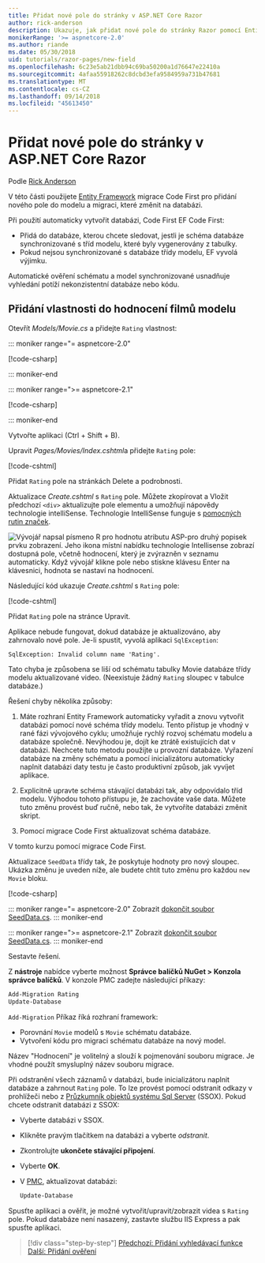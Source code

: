 ```yaml
---
title: Přidat nové pole do stránky v ASP.NET Core Razor
author: rick-anderson
description: Ukazuje, jak přidat nové pole do stránky Razor pomocí Entity Framework Core
monikerRange: '>= aspnetcore-2.0'
ms.author: riande
ms.date: 05/30/2018
uid: tutorials/razor-pages/new-field
ms.openlocfilehash: 6c23e5ab21dbb94c69ba50200a1d76647e22410a
ms.sourcegitcommit: 4afaa55918262c8dcbd3efa9584959a731b47681
ms.translationtype: MT
ms.contentlocale: cs-CZ
ms.lasthandoff: 09/14/2018
ms.locfileid: "45613450"
---
```

# <a name="add-a-new-field-to-a-razor-page-in-aspnet-core"></a>Přidat nové pole do stránky v ASP.NET Core Razor

Podle [Rick Anderson](https://twitter.com/RickAndMSFT)

V této části použijete [Entity Framework](https://docs.microsoft.com/ef/core/get-started/aspnetcore/new-db) migrace Code First pro přidání nového pole do modelu a migraci, které změnit na databázi.

Při použití automaticky vytvořit databázi, Code First EF Code First:

* Přidá do databáze, kterou chcete sledovat, jestli je schéma databáze synchronizované s tříd modelu, které byly vygenerovány z tabulky.
* Pokud nejsou synchronizované s databáze třídy modelu, EF vyvolá výjimku. 

Automatické ověření schématu a model synchronizované usnadňuje vyhledání potíží nekonzistentní databáze nebo kódu.

## <a name="adding-a-rating-property-to-the-movie-model"></a>Přidání vlastnosti do hodnocení filmů modelu

Otevřít *Models/Movie.cs* a přidejte `Rating` vlastnost:

::: moniker range="= aspnetcore-2.0"

[!code-csharp[](razor-pages-start/sample/RazorPagesMovie/Models/MovieDateRating.cs?highlight=11&range=7-18)]

::: moniker-end

::: moniker range=">= aspnetcore-2.1"

[!code-csharp[](razor-pages-start/sample/RazorPagesMovie21/Models/MovieDateRating.cs?highlight=13&name=snippet)]

::: moniker-end

Vytvořte aplikaci (Ctrl + Shift + B).

Upravit *Pages/Movies/Index.cshtml*a přidejte `Rating` pole:

[!code-cshtml[](razor-pages-start/sample/RazorPagesMovie/Pages/Movies/Index.cshtml?highlight=40-42,61-63)]

Přidat `Rating` pole na stránkách Delete a podrobnosti.

Aktualizace *Create.cshtml* s `Rating` pole. Můžete zkopírovat a Vložit předchozí `<div>` aktualizujte pole elementu a umožňují nápovědy technologie intelliSense. Technologie IntelliSense funguje s [pomocných rutin značek](xref:mvc/views/tag-helpers/intro).

![Vývojář napsal písmeno R pro hodnotu atributu ASP-pro druhý popisek prvku zobrazení. Jeho ikona místní nabídku technologie Intellisense zobrazí dostupná pole, včetně hodnocení, který je zvýrazněn v seznamu automaticky. Když vývojář klikne pole nebo stiskne klávesu Enter na klávesnici, hodnota se nastaví na hodnocení.](new-field/_static/cr.png)

Následující kód ukazuje *Create.cshtml* s `Rating` pole:

[!code-cshtml[](razor-pages-start/sample/RazorPagesMovie/Pages/Movies/Create.cshtml?highlight=36-40)]

Přidat `Rating` pole na stránce Upravit.

Aplikace nebude fungovat, dokud databáze je aktualizováno, aby zahrnovalo nové pole. Je-li spustit, vyvolá aplikaci `SqlException`:

```
SqlException: Invalid column name 'Rating'.
```

Tato chyba je způsobena se liší od schématu tabulky Movie databáze třídy modelu aktualizované video. (Neexistuje žádný `Rating` sloupec v tabulce databáze.)

Řešení chyby několika způsoby:

1. Máte rozhraní Entity Framework automaticky vyřadit a znovu vytvořit databázi pomocí nové schéma třídy modelu. Tento přístup je vhodný v rané fázi vývojového cyklu; umožňuje rychlý rozvoj schématu modelu a databáze společně. Nevýhodou je, dojít ke ztrátě existujících dat v databázi. Nechcete tuto metodu použijte u provozní databáze. Vyřazení databáze na změny schématu a pomocí inicializátoru automaticky naplnit databázi daty testu je často produktivní způsob, jak vyvíjet aplikace.

2. Explicitně upravte schéma stávající databázi tak, aby odpovídalo tříd modelu. Výhodou tohoto přístupu je, že zachováte vaše data. Můžete tuto změnu provést buď ručně, nebo tak, že vytvoříte databázi změnit skript.

3. Pomocí migrace Code First aktualizovat schéma databáze.

V tomto kurzu pomocí migrace Code First.

Aktualizace `SeedData` třídy tak, že poskytuje hodnoty pro nový sloupec. Ukázka změnu je uveden níže, ale budete chtít tuto změnu pro každou `new Movie` bloku.

[!code-csharp[](razor-pages-start/sample/RazorPagesMovie/Models/SeedDataRating.cs?name=snippet1&highlight=8)]

::: moniker range="= aspnetcore-2.0"
Zobrazit [dokončit soubor SeedData.cs](https://github.com/aspnet/Docs/blob/master/aspnetcore/tutorials/razor-pages/razor-pages-start/sample/RazorPagesMovie/Models/SeedDataRating.cs).
::: moniker-end

::: moniker range=">= aspnetcore-2.1"
Zobrazit [dokončit soubor SeedData.cs](https://github.com/aspnet/Docs/blob/master/aspnetcore/tutorials/razor-pages/razor-pages-start/sample/RazorPagesMovie21/Models/SeedDataRating.cs).
::: moniker-end

Sestavte řešení.

<a name="pmc"></a> Z **nástroje** nabídce vyberte možnost **Správce balíčků NuGet > Konzola správce balíčků**.
V konzole PMC zadejte následující příkazy:

```powershell
Add-Migration Rating
Update-Database
```

`Add-Migration` Příkaz říká rozhraní framework:

* Porovnání `Movie` modelů s `Movie` schématu databáze.
* Vytvoření kódu pro migraci schématu databáze na nový model.

Název "Hodnocení" je volitelný a slouží k pojmenování souboru migrace. Je vhodné použít smysluplný název souboru migrace.

<a name="ssox"></a> Při odstranění všech záznamů v databázi, bude inicializátoru naplnit databáze a zahrnout `Rating` pole. To lze provést pomocí odstranit odkazy v prohlížeči nebo z [Průzkumník objektů systému Sql Server](xref:tutorials/razor-pages/sql#ssox) (SSOX). Pokud chcete odstranit databázi z SSOX:

* Vyberte databázi v SSOX.
* Klikněte pravým tlačítkem na databázi a vyberte *odstranit*.
* Zkontrolujte **ukončete stávající připojení**.
* Vyberte **OK**.
* V [PMC](xref:tutorials/razor-pages/new-field#pmc), aktualizovat databázi:

  ```powershell
  Update-Database
  ```

Spusťte aplikaci a ověřit, je možné vytvořit/upravit/zobrazit videa s `Rating` pole. Pokud databáze není nasazený, zastavte službu IIS Express a pak spusťte aplikaci.

> [!div class="step-by-step"]
> [Předchozí: Přidání vyhledávací funkce](xref:tutorials/razor-pages/search)
> [Další: Přidání ověření](xref:tutorials/razor-pages/validation)
